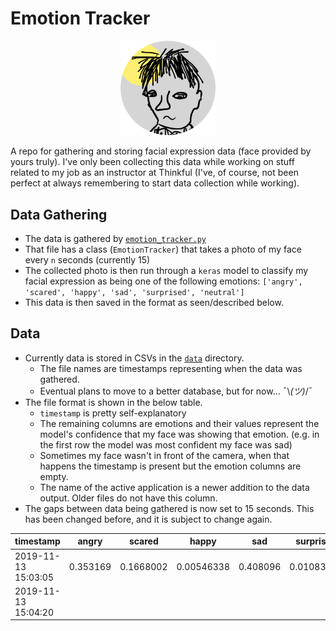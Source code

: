 # Emotion Tracker



<p align='center'>
  <img src='i_have_feelings.png' width=30%>
</p>

A repo for gathering and storing facial expression data (face provided by yours truly).  I've only been collecting this data while working on stuff related to my job as an instructor at Thinkful (I've, of course, not been perfect at always remembering to start data collection while working).

## Data Gathering

* The data is gathered by [`emotion_tracker.py`](emotion_tracker.py)
* That file has a class (`EmotionTracker`) that takes a photo of my face every `n` seconds (currently 15)
* The collected photo is then run through a `keras` model to classify my facial expression as being one of the following emotions: `['angry', 'scared', 'happy', 'sad', 'surprised', 'neutral']`
* This data is then saved in the format as seen/described below.

## Data

* Currently data is stored in CSVs in the [`data`](data) directory.
  * The file names are timestamps representing when the data was gathered.
  * Eventual plans to move to a better database, but for now... ¯\\_(ツ)_/¯
* The file format is shown in the below table.
  * `timestamp` is pretty self-explanatory
  * The remaining columns are emotions and their values represent the model's confidence that my face was showing that emotion. (e.g. in the first row the model was most confident my face was sad)
  * Sometimes my face wasn't in front of the camera, when that happens the timestamp is present but the emotion columns are empty.
  * The name of the active application is a newer addition to the data output.  Older files do not have this column.
* The gaps between data being gathered is now set to 15 seconds.  This has been changed before, and it is subject to change again.

| timestamp           | angry    | scared    | happy      | sad      | surprised  | active_app_name |
| ------------------- | -------- | --------- | ---------- | -------- | ---------- | --------------- |
| 2019-11-13 15:03:05 | 0.353169 | 0.1668002 | 0.00546338 | 0.408096 | 0.01083975 |    Terminal     |
| 2019-11-13 15:04:20 |          |           |            |          |            |    Terminal     |
